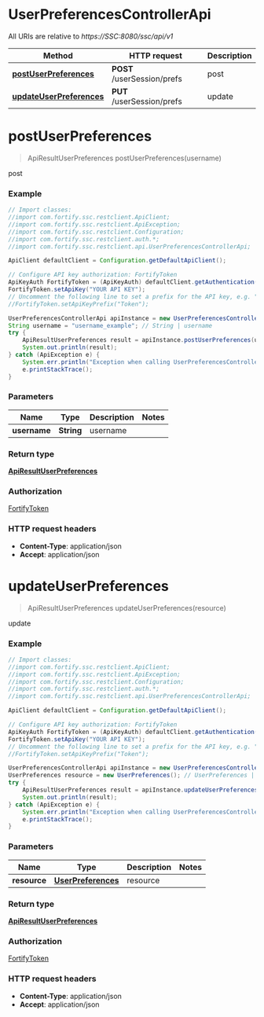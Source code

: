 # UserPreferencesControllerApi

All URIs are relative to *https://SSC:8080/ssc/api/v1*

Method | HTTP request | Description
------------- | ------------- | -------------
[**postUserPreferences**](UserPreferencesControllerApi.md#postUserPreferences) | **POST** /userSession/prefs | post
[**updateUserPreferences**](UserPreferencesControllerApi.md#updateUserPreferences) | **PUT** /userSession/prefs | update


<a name="postUserPreferences"></a>
# **postUserPreferences**
> ApiResultUserPreferences postUserPreferences(username)

post

### Example
```java
// Import classes:
//import com.fortify.ssc.restclient.ApiClient;
//import com.fortify.ssc.restclient.ApiException;
//import com.fortify.ssc.restclient.Configuration;
//import com.fortify.ssc.restclient.auth.*;
//import com.fortify.ssc.restclient.api.UserPreferencesControllerApi;

ApiClient defaultClient = Configuration.getDefaultApiClient();

// Configure API key authorization: FortifyToken
ApiKeyAuth FortifyToken = (ApiKeyAuth) defaultClient.getAuthentication("FortifyToken");
FortifyToken.setApiKey("YOUR API KEY");
// Uncomment the following line to set a prefix for the API key, e.g. "Token" (defaults to null)
//FortifyToken.setApiKeyPrefix("Token");

UserPreferencesControllerApi apiInstance = new UserPreferencesControllerApi();
String username = "username_example"; // String | username
try {
    ApiResultUserPreferences result = apiInstance.postUserPreferences(username);
    System.out.println(result);
} catch (ApiException e) {
    System.err.println("Exception when calling UserPreferencesControllerApi#postUserPreferences");
    e.printStackTrace();
}
```

### Parameters

Name | Type | Description  | Notes
------------- | ------------- | ------------- | -------------
 **username** | **String**| username |

### Return type

[**ApiResultUserPreferences**](ApiResultUserPreferences.md)

### Authorization

[FortifyToken](../README.md#FortifyToken)

### HTTP request headers

 - **Content-Type**: application/json
 - **Accept**: application/json

<a name="updateUserPreferences"></a>
# **updateUserPreferences**
> ApiResultUserPreferences updateUserPreferences(resource)

update

### Example
```java
// Import classes:
//import com.fortify.ssc.restclient.ApiClient;
//import com.fortify.ssc.restclient.ApiException;
//import com.fortify.ssc.restclient.Configuration;
//import com.fortify.ssc.restclient.auth.*;
//import com.fortify.ssc.restclient.api.UserPreferencesControllerApi;

ApiClient defaultClient = Configuration.getDefaultApiClient();

// Configure API key authorization: FortifyToken
ApiKeyAuth FortifyToken = (ApiKeyAuth) defaultClient.getAuthentication("FortifyToken");
FortifyToken.setApiKey("YOUR API KEY");
// Uncomment the following line to set a prefix for the API key, e.g. "Token" (defaults to null)
//FortifyToken.setApiKeyPrefix("Token");

UserPreferencesControllerApi apiInstance = new UserPreferencesControllerApi();
UserPreferences resource = new UserPreferences(); // UserPreferences | resource
try {
    ApiResultUserPreferences result = apiInstance.updateUserPreferences(resource);
    System.out.println(result);
} catch (ApiException e) {
    System.err.println("Exception when calling UserPreferencesControllerApi#updateUserPreferences");
    e.printStackTrace();
}
```

### Parameters

Name | Type | Description  | Notes
------------- | ------------- | ------------- | -------------
 **resource** | [**UserPreferences**](UserPreferences.md)| resource |

### Return type

[**ApiResultUserPreferences**](ApiResultUserPreferences.md)

### Authorization

[FortifyToken](../README.md#FortifyToken)

### HTTP request headers

 - **Content-Type**: application/json
 - **Accept**: application/json

